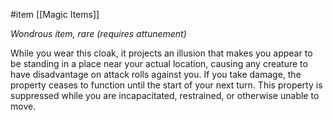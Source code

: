  #item [[Magic Items]]

*Wondrous item, rare (requires attunement)*

While you wear this cloak, it projects an illusion that makes you appear to be standing in a place near your actual location, causing any creature to have disadvantage on attack rolls against you. If you take damage, the property ceases to function until the start of your next turn. This property is suppressed while you are incapacitated, restrained, or otherwise unable to move.


